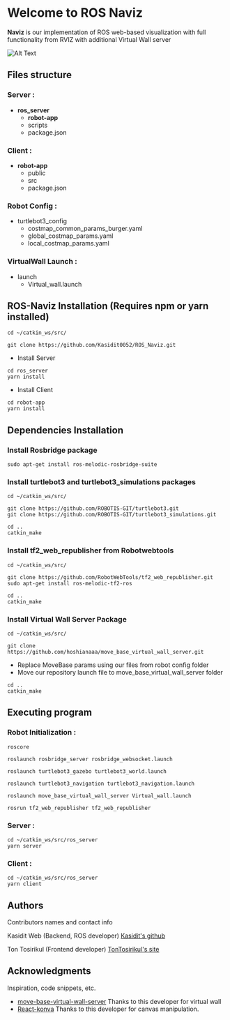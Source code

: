 # Welcome to ROS Naviz
**Naviz** is our implementation of ROS web-based visualization with full functionality from RVIZ with additional Virtual Wall server 


![Alt Text](https://github.com/Kasidit0052/ROS_Naviz/blob/main/ros_result.gif)


## Files structure

### Server :

- **ros_server**
  - **robot-app**
  - scripts
  - package.json

### Client :

- **robot-app**
  - public
  - src
  - package.json
  
### Robot Config :
- turtlebot3_config
  - costmap_common_params_burger.yaml
  - global_costmap_params.yaml
  - local_costmap_params.yaml

### VirtualWall Launch :
- launch
  - Virtual_wall.launch

## ROS-Naviz Installation (Requires npm or yarn installed)

```
cd ~/catkin_ws/src/
```
```
git clone https://github.com/Kasidit0052/ROS_Naviz.git
```
- Install Server
```
cd ros_server
yarn install
```
- Install Client
```
cd robot-app
yarn install
```

## Dependencies Installation

### Install Rosbridge package

```
sudo apt-get install ros-melodic-rosbridge-suite
```

### Install turtlebot3 and turtlebot3_simulations packages

```
cd ~/catkin_ws/src/
```
```
git clone https://github.com/ROBOTIS-GIT/turtlebot3.git
git clone https://github.com/ROBOTIS-GIT/turtlebot3_simulations.git
```
```
cd ..
catkin_make
```
### Install tf2_web_republisher from Robotwebtools

```
cd ~/catkin_ws/src/
```
```
git clone https://github.com/RobotWebTools/tf2_web_republisher.git
sudo apt-get install ros-melodic-tf2-ros
```
```
cd ..
catkin_make
```

### Install Virtual Wall Server Package

```
cd ~/catkin_ws/src/
```
```
git clone https://github.com/hoshianaaa/move_base_virtual_wall_server.git
```
- Replace MoveBase params using our files from robot config folder
- Move our repository launch file to move_base_virtual_wall_server folder
```
cd ..
catkin_make
```

## Executing program

### Robot Initialization :

```
roscore
```

```
roslaunch rosbridge_server rosbridge_websocket.launch
```

```
roslaunch turtlebot3_gazebo turtlebot3_world.launch
```

```
roslaunch turtlebot3_navigation turtlebot3_navigation.launch
```

```
roslaunch move_base_virtual_wall_server Virtual_wall.launch
```

```
rosrun tf2_web_republisher tf2_web_republisher
```

### Server :

```
cd ~/catkin_ws/src/ros_server
yarn server
```

### Client :

```
cd ~/catkin_ws/src/ros_server
yarn client
```



## Authors

Contributors names and contact info

Kasidit Web (Backend, ROS developer)
[Kasidit's github](https://github.com/Kasidit0052)

Ton Tosirikul (Frontend developer)
[TonTosirikul's site](https://tontosirikul.github.io/#/)

## Acknowledgments

Inspiration, code snippets, etc.

- [move-base-virtual-wall-server](https://github.com/hoshianaaa/move_base_virtual_wall_server) Thanks to this developer for virtual wall
- [React-konva](https://github.com/konvajs/react-konva) Thanks to this developer for canvas manipulation.
